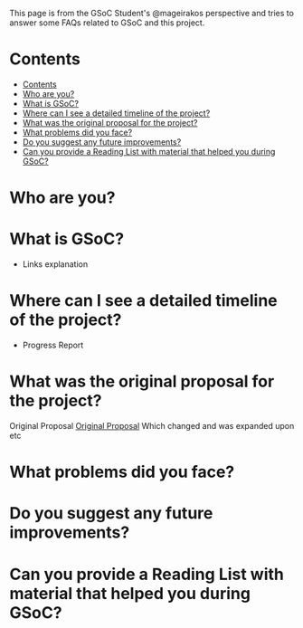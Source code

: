 This page is from the GSoC Student's @mageirakos perspective and tries to answer some FAQs related to GSoC and this project.

# Contents
- [Contents](#contents)
- [Who are you?](#who-are-you)
- [What is GSoC?](#what-is-gsoc)
- [Where can I see a detailed timeline of the project?](#where-can-i-see-a-detailed-timeline-of-the-project)
- [What was the original proposal for the project?](#what-was-the-original-proposal-for-the-project)
- [What problems did you face?](#what-problems-did-you-face)
- [Do you suggest any future improvements?](#do-you-suggest-any-future-improvements)
- [Can you provide a Reading List with material that helped you during GSoC?](#can-you-provide-a-reading-list-with-material-that-helped-you-during-gsoc)

# Who are you?

# What is GSoC?
- Links explanation
  
# Where can I see a detailed timeline of the project?
- Progress Report

# What was the original proposal for the project?
Original Proposal
 [Original Proposal](https://github.com/TomasJavurek/hsf.github.io/blob/master/_gsocproposals/2020/proposal_RucioSupportBot.md) Which changed and was expanded upon etc

# What problems did you face?

# Do you suggest any future improvements?

# Can you provide a Reading List with material that helped you during GSoC?
  